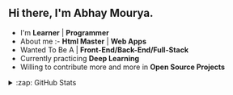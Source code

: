 ## Hi there, I'm Abhay Mourya.
- I'm  **Learner** | **Programmer** 
- About me :- **Html Master** | **Web Apps**
- Wanted To Be A | **Front-End/Back-End/Full-Stack**
- Currently practicing **Deep Learning**
- Willing to contribute more and more in **Open Source Projects**
<details>
  <summary>:zap: GitHub Stats</summary>
</br>
<img align="center" alt="Abhay557's GitHub Stats" src="https://github-readme-stats-eight-pink.vercel.app/api?username=Abhay557&&show_icons=true&theme=tokyonight&layout=compact" />
</br>
<img align="center" src="https://github-readme-streak-stats.herokuapp.com/?user=Abhay557&show_icons=true&theme=tokyonight&layout=compact" alt="Abhay557" />

### Profile views counter

![Visitor Count](https://profile-counter.glitch.me/{Abhay557}/count.svg)

### Languages and Tools : 

[<img align="left" alt="Python" width="26px" src="https://cdn4.iconfinder.com/data/icons/logos-and-brands/512/267_Python_logo-128.png" />](https://www.python.org/)
[<img align="left" alt="HTML5" width="26px" src="https://cdn1.iconfinder.com/data/icons/logotypes/32/badge-html-5-128.png" />](https://www.w3.org/html/)
[<img align="left" alt="CSS3" width="26px" src="https://cdn1.iconfinder.com/data/icons/logotypes/32/badge-css-3-128.png" />](https://www.w3schools.com/css/)
[<img align="left" alt="JavaScript" width="26px" src="https://cdn4.iconfinder.com/data/icons/logos-and-brands/512/187_Js_logo_logos-128.png" />](https://www.javascript.com/)
[<img align="left" alt="Node.js" width="26px" src="https://cdn4.iconfinder.com/data/icons/logos-and-brands/512/233_Node_Js_logo-128.png" />](https://nodejs.org/en/)
[<img align="left" alt="Java" width="26px" src="https://image.flaticon.com/icons/png/128/226/226777.png" />](https://java.com/)
[<img align="left" alt="Git" width="26px" src="https://cdn3.iconfinder.com/data/icons/social-media-2169/24/social_media_social_media_logo_git-128.png" />](https://git-scm.com/)
[<img align="left" alt="GitHub" width="26px" src="https://cdn4.iconfinder.com/data/icons/socialcones/508/Github-128.png" />](https://github.com/)
[<img align="left" alt="Visual Studio Code" width="26px" src="https://raw.githubusercontent.com/github/explore/80688e429a7d4ef2fca1e82350fe8e3517d3494d/topics/visual-studio-code/visual-studio-code.png" />](https://code.visualstudio.com/)
<br />
<br />

